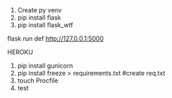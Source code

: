 1. Create py venv
2. pip install flask
3. pip install flask_wtf

flask run
def http://127.0.0.1:5000

HEROKU 
1. pip install gunicorn
2. pip install freeze > requirements.txt #create req.txt
3. touch Procfile
4. test
    